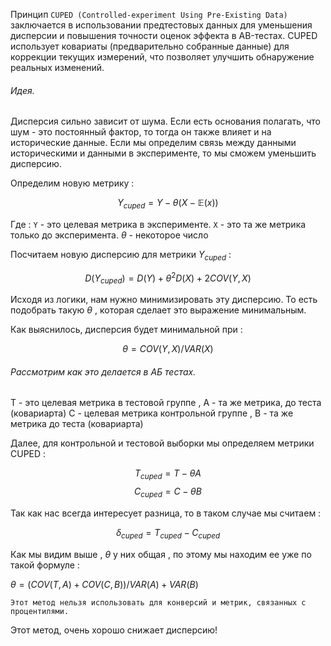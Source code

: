 Принцип `CUPED (Controlled-experiment Using Pre-Existing Data)` заключается в использовании предтестовых данных для уменьшения дисперсии и повышения точности оценок эффекта в AB-тестах. CUPED использует ковариаты (предварительно собранные данные) для коррекции текущих измерений, что позволяет улучшить обнаружение реальных изменений.

<h6>Идея. </h6>

Дисперсия сильно зависит от шума. Если есть основания полагать, что шум - это постоянный фактор, то тогда он также влияет и на исторические данные. Если мы определим связь между данными историческими и данными в эксперименте, то мы сможем уменьшить дисперсию. 

Определим новую метрику : 

$$
{Y_{cuped}} = Y - {\theta}(X - \mathbb{E}(x))
$$

Где : 
`Y`  - это целевая метрика в эксперименте. 
`X`  - это та же метрика только до эксперимента. 
${\theta}$ - некоторое число 

Посчитаем новую дисперсию для метрики ${Y_{cuped}}$ : 

$$
D({Y_{cuped}}) = D(Y) + {\theta}^2D(X) + 2COV(Y,X)
$$

Исходя из логики, нам нужно минимизировать эту дисперсию. То есть подобрать такую ${\theta}$ , которая сделает это выражение минимальным. 

Как выяснилось, дисперсия будет минимальной при : 

$$
\theta = COV(Y,X) / VAR(X)
$$

<h6>Рассмотрим как это делается в АБ тестах. </h6>

Т - это целевая метрика в тестовой группе , А - та же метрика, до теста (ковариарта)
С - целевая метрика  контрольной группе , B - та же метрика до теста (ковариарта)

Далее, для контрольной и тестовой выборки мы определяем метрики CUPED : 

$${T_{cuped}} = T - {\theta}A$$
$${C_{cuped}} = C - {\theta}B$$

Так как нас всегда интересует разница, то в таком случае мы считаем : 

$${\delta_{cuped}} = {T_{cuped}} - {C_{cuped}}$$

Как мы видим выше , $\theta$ у них общая , по этому мы находим ее уже по такой формуле : 

${\theta} = (COV(T, A) + COV(C,B)) / VAR(A) + VAR(B)$

`Этот метод нельзя использовать для конверсий и метрик, связанных с процентилями.` 

Этот метод, очень хорошо снижает дисперсию!


